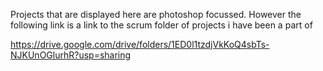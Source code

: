 Projects that are displayed here are photoshop focussed.
However the following link is a link to the scrum folder of projects i have been a part of

https://drive.google.com/drive/folders/1ED0l1tzdjVkKoQ4sbTs-NJKUnOGlurhR?usp=sharing
